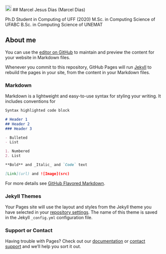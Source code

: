 <img class="avatar avatar-user" loading="lazy" decoding="async" src="https://avatars.githubusercontent.com/u/13388273?s=40&amp;v=4" width="20" height="20" alt="@marceldias" />
## Marcel Jesus Dias (Marcel Dias)

Ph.D Student in Computing of UFF (2020)
M.Sc. in Computing Science of UFABC
B.Sc. in Computing Science of UNEMAT

## About me

You can use the [editor on GitHub](https://github.com/marceldias/marcel/edit/main/README.md) to maintain and preview the content for your website in Markdown files.

Whenever you commit to this repository, GitHub Pages will run [Jekyll](https://jekyllrb.com/) to rebuild the pages in your site, from the content in your Markdown files.

### Markdown

Markdown is a lightweight and easy-to-use syntax for styling your writing. It includes conventions for

```markdown
Syntax highlighted code block

# Header 1
## Header 2
### Header 3

- Bulleted
- List

1. Numbered
2. List

**Bold** and _Italic_ and `Code` text

[Link](url) and ![Image](src)
```

For more details see [GitHub Flavored Markdown](https://guides.github.com/features/mastering-markdown/).

### Jekyll Themes

Your Pages site will use the layout and styles from the Jekyll theme you have selected in your [repository settings](https://github.com/marceldias/marcel/settings/pages). The name of this theme is saved in the Jekyll `_config.yml` configuration file.

### Support or Contact

Having trouble with Pages? Check out our [documentation](https://docs.github.com/categories/github-pages-basics/) or [contact support](https://support.github.com/contact) and we’ll help you sort it out.
